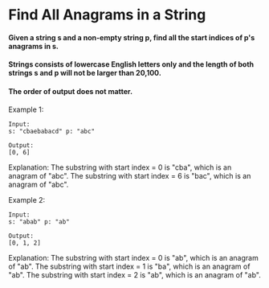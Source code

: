 # Find All Anagrams in a String

#### Given a string s and a non-empty string p, find all the start indices of p's anagrams in s.

#### Strings consists of lowercase English letters only and the length of both strings s and p will not be larger than 20,100.

#### The order of output does not matter.

Example 1:

```
Input:
s: "cbaebabacd" p: "abc"

Output:
[0, 6]
```

Explanation:
The substring with start index = 0 is "cba", which is an anagram of "abc".
The substring with start index = 6 is "bac", which is an anagram of "abc".

Example 2:

```
Input:
s: "abab" p: "ab"

Output:
[0, 1, 2]
```

Explanation:
The substring with start index = 0 is "ab", which is an anagram of "ab".
The substring with start index = 1 is "ba", which is an anagram of "ab".
The substring with start index = 2 is "ab", which is an anagram of "ab".
